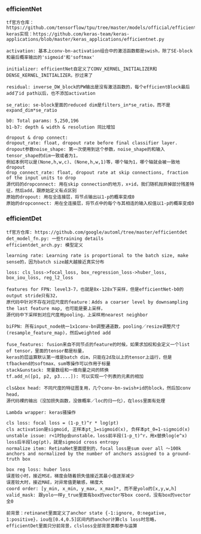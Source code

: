 ### efficientNet
    tf官方仓库：https://github.com/tensorflow/tpu/tree/master/models/official/efficientnet
    keras实现：https://github.com/keras-team/keras-applications/blob/master/keras_applications/efficientnet.py

    activation: 基本上conv-bn-activation组合中的激活函数都是swish，除了SE-block和最后概率输出的'sigmoid'和'softmax'

    initializer: efficientNet自定义了CONV_KERNEL_INITIALIZER和DENSE_KERNEL_INITIALIZER，抄过来了

    residual: inverse_DW_block的PW输出是没有激活函数的，每个efficientBlock最后add了id path以后，也不添加activation

    se_ratio: se-block里面的reduced dim是filters_in*se_ratio，而不是expand_dim*se_ratio

    b0: Total params: 5,250,196
    b1-b7: depth & width & resolution 同比增加

    dropout & drop connect:
    dropout_rate: float, dropout rate before final classifier layer.
    dropout参数noise_shape: 第一次使用到这个参数，noise_shape的和输入tensor_shape的dim一致或者为1，
    例如本例可以是(None,h,w,c)、(None,h,w,1)等，哪个轴为1，哪个轴就会被一致地dropout
    drop_connect_rate: float, dropout rate at skip connections, fraction of the input units to drop
    源代码的dropconnect: 用在skip connection的地方，x+id，我们随机抛弃掉部分残差特征，然后add，跟原始定义有点区别
    原始的dropout: 用在全连接层，将节点输出以1-p的概率变成0
    原始的dropconnect: 用在全连接层，将节点中的每个与其相连的输入权值以1-p的概率变成0


### efficientDet
    tf官方仓库: https://github.com/google/automl/tree/master/efficientdet
    det_model_fn.py: 一些training details
    efficientdet_arch.py: 模型定义

    learning rate: Learning rate is proportional to the batch size, make sense的，因为batch size越大越接近真实分布

    loss: cls_loss->focal_loss, box_regression_loss->huber_loss, box_iou_loss, reg_l2_loss

    features for FPN: level3-7，也就是8x-128x下采样，但是efficientNet-b0的output stride只有32，
    原代码中针对不存在对应尺度的feature：Adds a coarser level by downsampling the last feature map, 也可能是要上采样，
    源代码中下采样到对应尺度用pooling，上采样用nearest neighbor

    biFPN: 所有input_node统一1x1conv-bn调整通道数，pooling／resize调整尺寸(resample_feature_map)，然后weighted add

    fuse_features: fusion来自不同节点的feature的时候，如果求加权和会定义一个list of tensor，里面的tensor都是标量，
    keras的层运算默认第一维是batch dim，只能在2d及以上的tensor上运行，但是tfbackend的softmax、sum等操作可以作用于标量
    stack&unstack: 常量数组和一维向量之间的转换
    tf.add_n([p1, p2, p3....]): 可以实现一个列表的元素的相加

    cls&box head: 不同尺度的特征图复用，几个conv-bn-swish+id的block，然后加conv head，
    源代码裸的输出（没加损失函数，没做概率／loc的归一化），在loss里面有处理

    Lambda wrapper: keras骚操作

    cls loss: focal loss = (1-p_t)^r * log(pt)
    cls activation是sigmoid, 正样本pt_1=sigmoid(x), 负样本pt_0=1-sigmoid(x)
    unstable issue: r<1时bp会unstable，loss前半段(1-p_t)^r，用x替换log(e^x)
    loss后半段log(pt)，就是sigmoid cross entropy
    normalize item: RetinaNet里面提到的，focal loss是sum over all ～100k anchors and normalized by the number of anchors assigned to a ground-truth box

    box reg loss: huber loss
    误差较小时，接近MSE，梯度会随着损失值接近其最小值逐渐减少
    误差较大时，接近MAE，对异常值更敏感，梯度大
    coord order: [y_min, x_min, y_max, x_max]*, 而不是yolo的[x,y,w,h]
    valid_mask: 跟yolo一样y_true里面有box的vector写box coord，没有box的vector全0

    前背景：retinanet里面定义了anchor state {-1:ignore, 0:negative, 1:positive}，iou在[0.4,0.5]区间内的anchor计算cls loss时忽略，
    efficientDet里面只分前背景，clsloss全部背景类都参与运算







